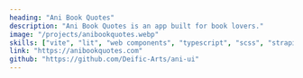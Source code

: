 ```yaml
---
heading: "Ani Book Quotes"
description: "Ani Book Quotes is an app built for book lovers."
image: "/projects/anibookquotes.webp"
skills: ["vite", "lit", "web components", "typescript", "scss", "strapi", "headless cms", "stripe api", "zustand"]
link: "https://anibookquotes.com"
github: "https://github.com/Deific-Arts/ani-ui"
---
```


